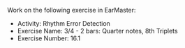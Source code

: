 Work on the following exercise in EarMaster:
- Activity: Rhythm Error Detection
- Exercise Name: 3/4 - 2 bars: Quarter notes, 8th Triplets
- Exercise Number: 16.1
